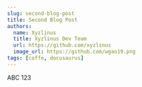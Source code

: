 ```yaml
---
slug: second-blog-post
title: Second Blog Post
authors:
  name: Xyzlinus
  title: Xyzlinus Dev Team
  url: https://github.com/xyzlinus
  image_url: https://github.com/wgao19.png
tags: [coffe, docusaurus]
---
```


ABC 123
